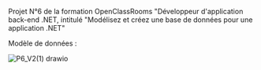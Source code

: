 Projet N°6 de la formation OpenClassRooms "Développeur d'application back-end .NET, intitulé "Modélisez et créez une base de données pour une application .NET"

Modèle de données :

![P6_V2(1) drawio](https://github.com/user-attachments/assets/8993d574-39eb-4702-970d-094a841e80c6)
